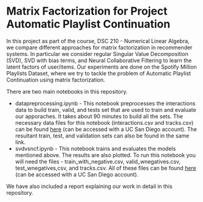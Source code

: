 # Matrix Factorization for Project Automatic Playlist Continuation
In this project as part of the course, DSC 210 - Numerical Linear Algebra, we compare different approaches for matrix factorization in recommender systems. In particular we consider regular Singular Value Decomposition (SVD), SVD with bias terms, and Neural Collaborative Filtering to learn the latent factors of user/items. Our experiments are done on the Spotify Million Playlists Dataset, where we try to tackle the problem of Automatic Playlist Continuation using matrix factorization.

There are two main notebooks in this repository.
<ul>
<li> datapreprocessing.ipynb - This notebook preprocesses the interactions data to build train, valid, and tests set that are used to train and evaluate our apporaches. It takes about 90 minutes to build all the sets. The necessary data files for this notebook (interactions.csv and tracks.csv) can be found <a href='https://drive.google.com/drive/folders/1nhifU2sFqZy4bKhwj1XOV0tqbRBMLJ7O?usp=sharing'>here</a> (can be accessed with a UC San Diego account). The resultant train, test, and validation sets can also be found in the same link.
<li> svdvsncf.ipynb - This notebook trains and evaluates the models mentioned above. The results are also plotted. To run this notebook you will need the files - train_with_negative.csv, valid_wnegatives.csv, test_wnegatives,csv, and tracks.csv. All of these files can be found <a href='https://drive.google.com/drive/folders/1nhifU2sFqZy4bKhwj1XOV0tqbRBMLJ7O?usp=sharing'>here</a> (can be accessed with a UC San Diego account).
</ul>

We have also included a report explaining our work in detail in this repository.
